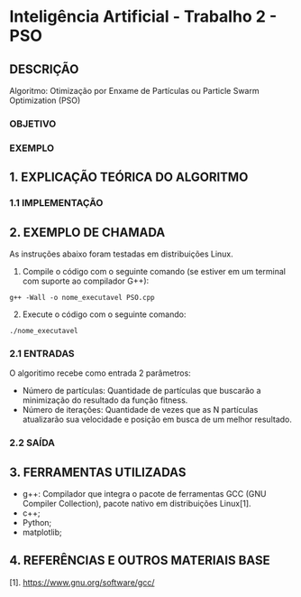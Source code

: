 # Inteligência Artificial - Trabalho 2 - PSO

## DESCRIÇÃO
Algoritmo: Otimização por Enxame de Partículas ou Particle Swarm Optimization (PSO)<br>
<p align="justify"/>

### OBJETIVO
<p align="justify"/>

### EXEMPLO

## 1. EXPLICAÇÃO TEÓRICA DO ALGORITMO
<p align="justify"/>

### 1.1 IMPLEMENTAÇÃO
<p align="justify"/>

## 2. EXEMPLO DE CHAMADA

As instruções abaixo foram testadas em distribuições Linux.

1. Compile o código com o seguinte comando (se estiver em um terminal com suporte ao compilador G++):
```shell
g++ -Wall -o nome_executavel PSO.cpp
```

2. Execute o código com o seguinte comando:
```shell
./nome_executavel
```

### 2.1 ENTRADAS

O algoritimo recebe como entrada 2 parâmetros:
* Número de partículas: Quantidade de partículas que buscarão a minimização do resultado da função fitness.
* Número de iterações: Quantidade de vezes que as N partículas atualizarão sua velocidade e posição em busca de um melhor resultado.

### 2.2 SAÍDA
<p align="justify"/>

## 3. FERRAMENTAS UTILIZADAS
* g++: Compilador que integra o pacote de ferramentas GCC (GNU Compiler Collection), pacote nativo em distribuições Linux[1].
* c++;
* Python;
* matplotlib;

## 4. REFERÊNCIAS E OUTROS MATERIAIS BASE
[1]. https://www.gnu.org/software/gcc/
